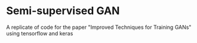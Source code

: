 # Semi-supervised GAN

A replicate of code for the paper "Improved Techniques for Training GANs" using tensorflow and keras